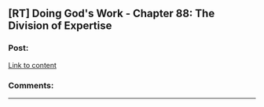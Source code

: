 ## [RT] Doing God's Work - Chapter 88: The Division of Expertise

### Post:

[Link to content](https://www.royalroad.com/fiction/25442/doing-gods-work/chapter/663356/88-the-division-of-expertise)

### Comments:

---

